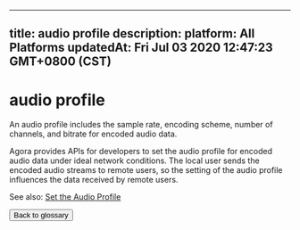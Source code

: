 
---
title: audio profile
description: 
platform: All Platforms
updatedAt: Fri Jul 03 2020 12:47:23 GMT+0800 (CST)
---
# audio profile
An audio profile includes the sample rate, encoding scheme, number of channels, and bitrate for encoded audio data.

Agora provides APIs for developers to set the audio profile for encoded audio data under ideal network conditions. The local user sends the encoded audio streams to remote users, so the setting of the audio profile influences the data received by remote users.

<div class="alert info">See also: <a href="https://docs.agora.io/en/Audio%20Broadcast/audio_profile_android?platform=Android">Set the Audio Profile</a>
</div>

<a href="../../en/Agora%20Platform/terms.md"><button>Back to glossary</button></a>
